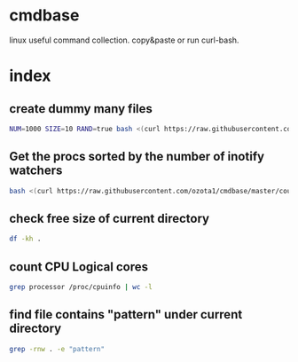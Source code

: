 # cmdbase
linux useful command collection. copy&amp;paste or run curl-bash.


# index

## create dummy many files

```bash
NUM=1000 SIZE=10 RAND=true bash <(curl https://raw.githubusercontent.com/ozota1/cmdbase/master/create-dummy-files.sh)
```

## Get the procs sorted by the number of inotify watchers
```bash
bash <(curl https://raw.githubusercontent.com/ozota1/cmdbase/master/count-inotify-watcher.sh)
```

## check free size of current directory
```bash
df -kh .
```

## count CPU Logical cores
```bash
grep processor /proc/cpuinfo | wc -l
```

## find file contains "pattern" under current directory
```bash
grep -rnw . -e "pattern"
```
